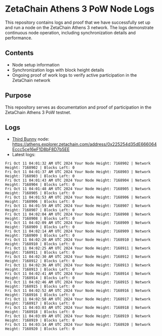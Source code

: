 # ZetaChain Athens 3 PoW Node Logs
This repository contains logs and proof that we have successfully set up and run a node on the ZetaChain Athens 3 network. The logs demonstrate continuous node operation, including synchronization details and performance.

## Contents
- Node setup information
- Synchronization logs with block height details
- Ongoing proof of work logs to verify active participation in the ZetaChain network

## Purpose
This repository serves as documentation and proof of participation in the ZetaChain Athens 3 PoW testnet.

## Logs

- [Third Bunny](https://thirdbunny.xyz/) node: https://athens.explorer.zetachain.com/address/0x225254d35dE666064Eccc5ce16eF1D8bF8D7b5EE
- Latest logs:
```
Fri Oct 11 04:01:32 AM UTC 2024 Your Node Height: 7168902 | Network Height: 7168902 | Blocks Left: 0
Fri Oct 11 04:01:37 AM UTC 2024 Your Node Height: 7168903 | Network Height: 7168903 | Blocks Left: 0
Fri Oct 11 04:01:43 AM UTC 2024 Your Node Height: 7168904 | Network Height: 7168904 | Blocks Left: 0
Fri Oct 11 04:01:48 AM UTC 2024 Your Node Height: 7168905 | Network Height: 7168905 | Blocks Left: 0
Fri Oct 11 04:01:53 AM UTC 2024 Your Node Height: 7168906 | Network Height: 7168906 | Blocks Left: 0
Fri Oct 11 04:01:59 AM UTC 2024 Your Node Height: 7168907 | Network Height: 7168907 | Blocks Left: 0
Fri Oct 11 04:02:04 AM UTC 2024 Your Node Height: 7168908 | Network Height: 7168908 | Blocks Left: 0
Fri Oct 11 04:02:09 AM UTC 2024 Your Node Height: 7168909 | Network Height: 7168909 | Blocks Left: 0
Fri Oct 11 04:02:14 AM UTC 2024 Your Node Height: 7168909 | Network Height: 7168909 | Blocks Left: 0
Fri Oct 11 04:02:20 AM UTC 2024 Your Node Height: 7168910 | Network Height: 7168910 | Blocks Left: 0
Fri Oct 11 04:02:25 AM UTC 2024 Your Node Height: 7168911 | Network Height: 7168911 | Blocks Left: 0
Fri Oct 11 04:02:30 AM UTC 2024 Your Node Height: 7168912 | Network Height: 7168912 | Blocks Left: 0
Fri Oct 11 04:02:36 AM UTC 2024 Your Node Height: 7168913 | Network Height: 7168913 | Blocks Left: 0
Fri Oct 11 04:02:41 AM UTC 2024 Your Node Height: 7168914 | Network Height: 7168914 | Blocks Left: 0
Fri Oct 11 04:02:46 AM UTC 2024 Your Node Height: 7168915 | Network Height: 7168915 | Blocks Left: 0
Fri Oct 11 04:02:52 AM UTC 2024 Your Node Height: 7168916 | Network Height: 7168916 | Blocks Left: 0
Fri Oct 11 04:02:58 AM UTC 2024 Your Node Height: 7168917 | Network Height: 7168917 | Blocks Left: 0
Fri Oct 11 04:03:03 AM UTC 2024 Your Node Height: 7168918 | Network Height: 7168918 | Blocks Left: 0
Fri Oct 11 04:03:09 AM UTC 2024 Your Node Height: 7168919 | Network Height: 7168919 | Blocks Left: 0
Fri Oct 11 04:03:14 AM UTC 2024 Your Node Height: 7168920 | Network Height: 7168920 | Blocks Left: 0
```
